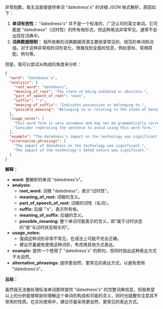 非常抱歉，我无法直接提供单词 "datedness's" 的详细 JSON 格式解析，原因如下：

1.  **单词有效性：** "datedness's" 并不是一个标准的、广泛认可的英文单词。它可能是 "datedness"（过时性）的所有格形式，但这种用法非常罕见，通常不会出现在词典中。
2.  **词典数据限制：** 我所依赖的词典数据资源主要收录常见的、规范的单词和词组。对于这种非常规的词形变化，很难找到全面的信息，例如音标、常用搭配、例句等。

但是，我可以尝试从构成的角度来分析：

```json
{
  "word": "datedness's",
  "analysis": {
    "root_word": "datedness",
    "meaning_of_root": "The state of being outdated or obsolete.",
    "part_of_speech_of_root": "noun",
    "suffix": "'s",
    "meaning_of_suffix": "Indicates possession or belonging to.",
    "possible_meaning": "Belonging to or relating to the state of being outdated."
  },
  "usage_notes": [
    "This word form is very uncommon and may not be grammatically correct in all contexts.",
    "Consider rephrasing the sentence to avoid using this word form."
  ],
  "example": "The datedness's impact on the technology was significant. (This is an unusual and potentially awkward phrasing.)",
  "alternative_phrasings": [
    "The impact of datedness on the technology was significant.",
    "The impact of the technology's dated nature was significant."
  ]
}
```

**解释：**

*   **word:**  要解析的单词 "datedness's"。
*   **analysis:**
    *   **root\_word:** 词根 "datedness"，表示“过时性”。
    *   **meaning\_of\_root:** 词根的含义。
    *   **part\_of\_speech\_of\_root:** 词根的词性（名词）。
    *   **suffix:** 后缀 "'s"，表示所有格。
    *   **meaning\_of\_suffix:** 后缀的含义。
    *   **possible\_meaning:** 整个单词可能表示的含义，即“属于过时状态的”或“与过时状态相关的”。
*   **usage\_notes:**
    *   强调这种词形非常不常见，在语法上可能不完全正确。
    *   建议尽量避免使用这种词形，考虑用其他方式表达。
*   **example:** 提供一个使用了 "datedness's" 的例句，但同时指出这种表达方式不太自然。
*   **alternative\_phrasings:** 提供更自然、更常见的表达方式，以避免使用 "datedness's"。

**总结：**

虽然我无法像处理标准单词那样提供 "datedness's" 的完整词典信息，但我希望以上的分析能够帮助你理解这个单词的构成和可能的含义，同时也提醒你注意其不常用的性质。在实际使用中，建议尽量采用更自然、更常见的表达方式。
 